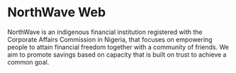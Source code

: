 # NorthWave Web

NorthWave is an indigenous financial institution registered with the Corporate Affairs Commission in Nigeria, that focuses on empowering people to attain financial freedom together with a community of friends. We aim to promote savings based on capacity that is built on trust to achieve a common goal.